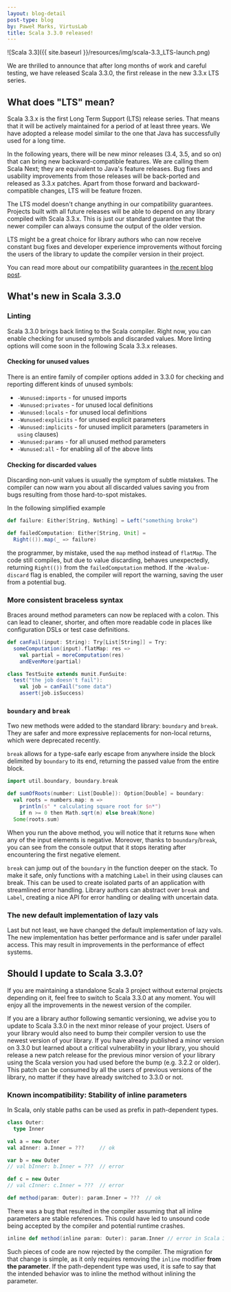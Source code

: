 ```yaml
---
layout: blog-detail
post-type: blog
by: Paweł Marks, VirtusLab
title: Scala 3.3.0 released!
---
```


![Scala 3.3]({{ site.baseurl }}/resources/img/scala-3.3_LTS-launch.png)

We are thrilled to announce that after long months of work and careful testing, we have released Scala 3.3.0, the first release in the new 3.3.x LTS series.

## What does "LTS" mean?

Scala 3.3.x is the first Long Term Support (LTS) release series. That means that it will be actively maintained for a period of at least three years. We have adopted a release model similar to the one that Java has successfully used for a long time.

In the following years, there will be new minor releases (3.4, 3.5, and so on) that can bring new backward-compatible features. We are calling them Scala Next; they are equivalent to Java's feature releases. Bug fixes and usability improvements from those releases will be back-ported and released as 3.3.x patches. Apart from those forward and backward-compatible changes, LTS will be feature frozen.

The LTS model doesn't change anything in our compatibility guarantees. Projects built with all future releases will be able to depend on any library compiled with Scala 3.3.x. This is just our standard guarantee that the newer compiler can always consume the output of the older version.

LTS might be a great choice for library authors who can now receive constant bug fixes and developer experience improvements without forcing the users of the library to update the compiler version in their project.

You can read more about our compatibility guarantees in [the recent blog post](https://virtuslab.com/blog/the-scala-3-compatibility-story/).

## What's new in Scala 3.3.0

### Linting

Scala 3.3.0 brings back linting to the Scala compiler.  Right now, you can enable checking for unused symbols and discarded values. More linting options will come soon in the following Scala 3.3.x releases.

#### Checking for unused values

There is an entire family of compiler options added in 3.3.0 for checking and reporting different kinds of unused symbols:

- `-Wunused:imports` - for unused imports
- `-Wunused:privates` - for unused local definitions
- `-Wunused:locals`  - for unused local definitions
- `-Wunused:explicits` - for unused explicit parameters
- `-Wunused:implicits` - for unused implicit parameters (parameters in `using` clauses)
- `-Wunused:params` - for all unused method parameters
- `-Wunused:all` - for enabling all of the above lints

#### Checking for discarded values

Discarding non-unit values is usually the symptom of subtle mistakes. The compiler can now warn you about all discarded values saving you from bugs resulting from those hard-to-spot mistakes.

In the following simplified example

```Scala
def failure: Either[String, Nothing] = Left("something broke")

def failedComputation: Either[String, Unit] =
  Right(()).map(_ => failure)
```

the programmer, by mistake, used the `map` method instead of `flatMap`. The code still compiles, but due to value discarding, behaves unexpectedly, returning `Right(())` from the `failedComputation` method. If the `-Wvalue-discard` flag is enabled, the compiler will report the warning, saving the user from a potential bug.

### More consistent braceless syntax

Braces around method parameters can now be replaced with a colon. This can lead to cleaner, shorter, and often more readable code in places like configuration DSLs or test case definitions.

```Scala
def canFail(input: String): Try[List[String]] = Try:
  someComputation(input).flatMap: res =>
    val partial = moreComputation(res)
    andEvenMore(partial)

class TestSuite extends munit.FunSuite:
  test("the job doesn't fail"):
    val job = canFail("some data")
    assert(job.isSuccess)
```

### `boundary` and `break`

Two new methods were added to the standard library: `boundary` and `break`. They are safer and more expressive replacements for non-local returns, which were deprecated recently.

`break` allows for a type-safe early escape from anywhere inside the block delimited by `boundary` to its end, returning the passed value from the entire block.

```Scala
import util.boundary, boundary.break

def sumOfRoots(number: List[Double]): Option[Double] = boundary:
  val roots = numbers.map: n =>
    println(s" * calculating square root for $n*")
    if n >= 0 then Math.sqrt(n) else break(None)
  Some(roots.sum)
```

When you run the above method, you will notice that it returns `None` when any of the input elements is negative. Moreover, thanks to `boundary`/`break`, you can see from the console output that it stops iterating after encountering the first negative element.

`break` can jump out of the `boundary` in the function deeper on the stack. To make it safe, only functions with a matching `Label` in their using clauses can break. This can be used to create isolated parts of an application with streamlined error handling. Library authors can abstract over `break` and `Label`, creating a nice API for error handling or dealing with uncertain data.

### The new default implementation of lazy vals

Last but not least, we have changed the default implementation of lazy vals. The new implementation has better performance and is safer under parallel access. This may result in improvements in the performance of effect systems.

## Should I update to Scala 3.3.0?

If you are maintaining a standalone Scala 3 project without external projects depending on it, feel free to switch to Scala 3.3.0 at any moment. You will enjoy all the improvements in the newest version of the compiler.

If you are a library author following semantic versioning, we advise you to update to Scala 3.3.0 in the next minor release of your project. Users of your library would also need to bump their compiler version to use the newest version of your library. If you have already published a minor version on 3.3.0 but learned about a critical vulnerability in your library, you should release a new patch release for the previous minor version of your library using the Scala version you had used before the bump (e.g. 3.2.2 or older). This patch can be consumed by all the users of previous versions of the library, no matter if they have already switched to 3.3.0 or not.

### Known incompatibility: Stability of inline parameters

In Scala, only stable paths can be used as prefix in path-dependent types.

```Scala
class Outer:
  type Inner

val a = new Outer
val aInner: a.Inner = ???     // ok

var b = new Outer
// val bInner: b.Inner = ???  // error

def c = new Outer
// val cInner: c.Inner = ???  // error

def method(param: Outer): param.Inner = ???  // ok
```

There was a bug that resulted in the compiler assuming that all inline parameters are stable references. This could have led to unsound code being accepted by the compiler and potential runtime crashes.

```Scala
inline def method(inline param: Outer): param.Inner // error in Scala 3.3.0
```

Such pieces of code are now rejected by the compiler. The migration for that change is simple, as it only requires removing the `inline` modifier **from the parameter**. If the path-dependent type was used, it is safe to say that the intended behavior was to inline the method without inlining the parameter.
